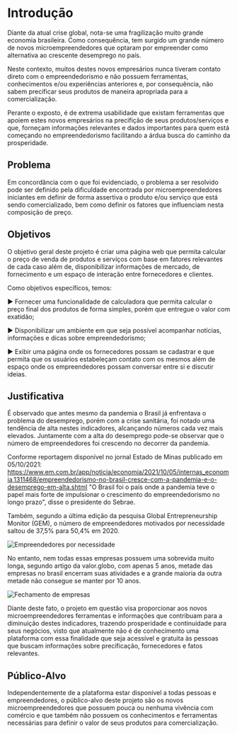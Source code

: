 # Introdução

   Diante da atual crise global, nota-se uma fragilização muito grande economia brasileira. Como consequência, tem surgido um grande número de novos microempreendedores que optaram por empreender como alternativa ao crescente desemprego no país. 

   Neste contexto, muitos destes novos empresários nunca tiveram contato direto com o empreendedorismo e não possuem ferramentas, conhecimentos e/ou experiências anteriores e, por consequência, não sabem precificar seus produtos de maneira apropriada para a comercialização. 

   Perante o exposto, é de extrema usabilidade que existam ferramentas que apoiem estes novos empresários na precifição de seus produtos/serviços e que, forneçam informações relevantes e dados importantes para quem está começando no empreendedorismo facilitando a árdua busca do caminho da prosperidade. 

## Problema

   Em concordância com o que foi evidenciado, o problema a ser resolvido pode ser definido pela dificuldade encontrada por microempreendedores iniciantes em definir de forma assertiva o produto e/ou serviço que está sendo comercializado, bem como definir os fatores que influenciam nesta composição de preço.  

## Objetivos

   O objetivo geral deste projeto é criar uma página web que permita calcular o preço de venda de produtos e serviços com base em fatores relevantes de cada caso além de, disponibilizar informações de mercado, de fornecimento e um espaço de interação entre fornecedores e clientes. 

Como objetivos específicos, temos: 

► Fornecer uma funcionalidade de calculadora que permita calcular o preço final dos produtos de forma simples, porém que entregue o valor com exatidão; 

► Disponibilizar um ambiente em que seja possível acompanhar notícias, informações e dicas sobre empreendedorismo; 

► Exibir uma página onde os fornecedores possam se cadastrar e que permita que os usuários estabeleçam contato com os mesmos além de espaço onde os empreendedores possam conversar entre si e discutir ideias. 
 

## Justificativa

É observado que antes mesmo da pandemia o Brasil já enfrentava o problema do desemprego, porém com a crise sanitária, foi notado uma tendência de alta nestes indicadores, alcançando números cada vez mais elevados. Juntamente com a alta do desemprego pode-se observar que o número de empreendedores foi crescendo no decorrer da pandemia. 

Conforme reportagem disponível no jornal Estado de Minas publicado em 05/10/2021: <https://www.em.com.br/app/noticia/economia/2021/10/05/internas_economia,1311468/empreendedorismo-no-brasil-cresce-com-a-pandemia-e-o-desemprego-em-alta.shtml> "O Brasil foi o país onde a pandemia teve o papel mais forte de impulsionar o crescimento do empreendedorismo no longo prazo", disse o presidente do Sebrae. 

Também, segundo a última edição da pesquisa Global Entrepreneurship Monitor (GEM), o número de empreendedores motivados por necessidade saltou de 37,5% para 50,4% em 2020.  


![Empreendedores por necessidade](https://user-images.githubusercontent.com/101111062/162035977-5fed0653-3c17-4c20-b3f8-fe601be41556.png)

No entanto, nem todas essas empresas possuem uma sobrevida muito longa, segundo artigo da valor.globo, com apenas 5 anos, metade das empresas no brasil encerram suas atividades e a grande maioria da outra metade não consegue se manter por 10 anos. 

![Fechamento de empresas](https://user-images.githubusercontent.com/101111062/162036936-43d7df47-84bd-4263-a388-c387bd3f4e4b.png)

Diante deste fato, o projeto em questão visa proporcionar aos novos microempreendedores ferramentas e informações que contribuam para a diminuição destes indicadores, trazendo prosperidade e continuidade para seus negócios, visto que atualmente não é de conhecimento uma plataforma com essa finalidade que seja acessível e gratuita às pessoas que buscam informações sobre precificação, fornecedores e fatos relevantes. 


## Público-Alvo

Independentemente de a plataforma estar disponível a todas pessoas e empreendedores, o público-alvo deste projeto são os novos microempreendedores que possuem pouca ou nenhuma vivência com comércio e que também não possuem os conhecimentos e ferramentas necessárias para definir o valor de seus produtos para comercialização. 


